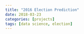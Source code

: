 ```yaml
---
title: "2016 Election Prediction"
date: 2018-03-23
categories: [projects]
tags: [data science, election]
---
```

